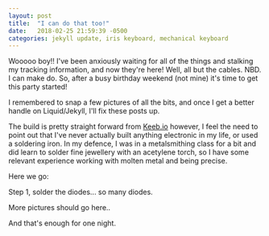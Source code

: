 ```yaml
---
layout: post
title:  "I can do that too!"
date:   2018-02-25 21:59:39 -0500
categories: jekyll update, iris keyboard, mechanical keyboard
---
```


Wooooo boy!! I've been anxiously waiting for all of the things and stalking my tracking information, and now they're here! Well, all but the cables. NBD. I can make do. So, after a busy birthday weekend (not mine) it's time to get this party started!

I remembered to snap a few pictures of all the bits, and once I get a better handle on Liquid/Jekyll, I'll fix these posts up.

The build is pretty straight forward from [Keeb.io](https://docs.keeb.io/iris-build-guide.html) however, I feel the need to point out that I've never actually built anything electronic in my life, or used a soldering iron. In my defence, I was in a metalsmithing class for a bit and did learn to solder fine jewellery with an acetylene torch, so I have some relevant experience working with molten metal and being precise.

Here we go:

Step 1, solder the diodes... so many diodes.

More pictures should go here..

And that's enough for one night.
